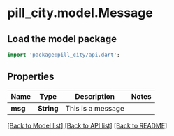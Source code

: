 # pill_city.model.Message

## Load the model package
```dart
import 'package:pill_city/api.dart';
```

## Properties
Name | Type | Description | Notes
------------ | ------------- | ------------- | -------------
**msg** | **String** | This is a message | 

[[Back to Model list]](../README.md#documentation-for-models) [[Back to API list]](../README.md#documentation-for-api-endpoints) [[Back to README]](../README.md)


